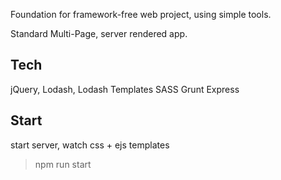 Foundation for framework-free web project, using simple tools.

Standard Multi-Page, server rendered app.

## Tech
jQuery, Lodash, Lodash Templates
SASS
Grunt
Express

## Start
start server, watch css + ejs templates
> npm run start
